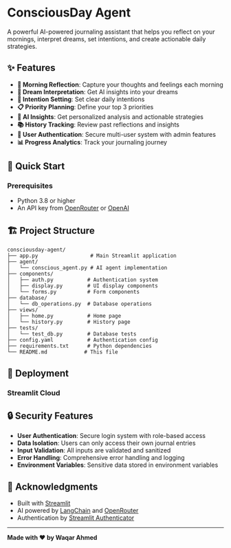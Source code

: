 # ConsciousDay Agent 

A powerful AI-powered journaling assistant that helps you reflect on your mornings, interpret dreams, set intentions, and create actionable daily strategies.

## ✨ Features

- **🌅 Morning Reflection**: Capture your thoughts and feelings each morning
- **💭 Dream Interpretation**: Get AI insights into your dreams
- **🎯 Intention Setting**: Set clear daily intentions
- **📋 Priority Planning**: Define your top 3 priorities
- **🤖 AI Insights**: Get personalized analysis and actionable strategies
- **📚 History Tracking**: Review past reflections and insights
- **👤 User Authentication**: Secure multi-user system with admin features
- **📊 Progress Analytics**: Track your journaling journey

## 🚀 Quick Start

### Prerequisites

- Python 3.8 or higher
- An API key from [OpenRouter](https://openrouter.ai/) or [OpenAI](https://platform.openai.com/)


## 🏗️ Project Structure

```
consciousday-agent/
├── app.py                 # Main Streamlit application
├── agent/
│   └── conscious_agent.py # AI agent implementation
├── components/
│   ├── auth.py           # Authentication system
│   ├── display.py        # UI display components
│   └── forms.py          # Form components
├── database/
│   └── db_operations.py  # Database operations
├── views/
│   ├── home.py           # Home page
│   └── history.py        # History page
├── tests/
│   └── test_db.py        # Database tests
├── config.yaml           # Authentication config
├── requirements.txt      # Python dependencies
└── README.md            # This file
```

## 🚀 Deployment

### Streamlit Cloud


## 🔒 Security Features

- **User Authentication**: Secure login system with role-based access
- **Data Isolation**: Users can only access their own journal entries
- **Input Validation**: All inputs are validated and sanitized
- **Error Handling**: Comprehensive error handling and logging
- **Environment Variables**: Sensitive data stored in environment variables


## 🙏 Acknowledgments

- Built with [Streamlit](https://streamlit.io/)
- AI powered by [LangChain](https://langchain.com/) and [OpenRouter](https://openrouter.ai/)
- Authentication by [Streamlit Authenticator](https://github.com/mkhorasani/Streamlit-Authenticator)

---

**Made with ❤️ by Waqar Ahmed** 
